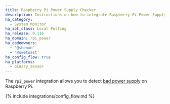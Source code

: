 ```yaml
---
title: Raspberry Pi Power Supply Checker
description: Instructions on how to integrate Raspberry Pi Power Supply Checker within Home Assistant.
ha_category:
  - System Monitor
ha_iot_class: Local Polling
ha_release: 0.116
ha_domain: rpi_power
ha_codeowners:
  - '@shenxn'
  - '@swetoast'
ha_config_flow: true
ha_platforms:
  - binary_sensor
---
```


The `rpi_power` integration allows you to detect [bad power supply](https://www.raspberrypi.org/documentation/hardware/raspberrypi/power/README.md) on Raspberry Pi.

{% include integrations/config_flow.md %}
